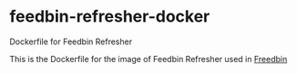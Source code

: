 # feedbin-refresher-docker
Dockerfile for Feedbin Refresher

This is the Dockerfile for the image of Feedbin Refresher used in [Freedbin](https://github.com/rachel-sharp/freedbin)
